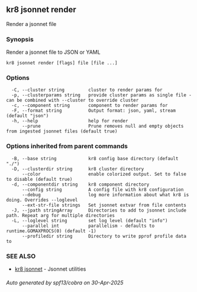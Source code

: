 ## kr8 jsonnet render

Render a jsonnet file

### Synopsis

Render a jsonnet file to JSON or YAML

```
kr8 jsonnet render [flags] file [file ...]
```

### Options

```
  -C, --cluster string         cluster to render params for
  -p, --clusterparams string   provide cluster params as single file - can be combined with --cluster to override cluster
  -c, --component string       component to render params for
  -F, --format string          Output format: json, yaml, stream (default "json")
  -h, --help                   help for render
      --prune                  Prune removes null and empty objects from ingested jsonnet files (default true)
```

### Options inherited from parent commands

```
  -B, --base string            kr8 config base directory (default "./")
  -D, --clusterdir string      kr8 cluster directory
      --color                  enable colorized output. Set to false to disable (default true)
  -d, --componentdir string    kr8 component directory
      --config string          A config file with kr8 configuration
      --debug                  log more information about what kr8 is doing. Overrides --loglevel
      --ext-str-file strings   Set jsonnet extvar from file contents
  -J, --jpath stringArray      Directories to add to jsonnet include path. Repeat arg for multiple directories
  -L, --loglevel string        set log level (default "info")
      --parallel int           parallelism - defaults to runtime.GOMAXPROCS(0) (default -1)
      --profiledir string      Directory to write pprof profile data to
```

### SEE ALSO

* [kr8 jsonnet](kr8_jsonnet.md)	 - Jsonnet utilities

###### Auto generated by spf13/cobra on 30-Apr-2025
